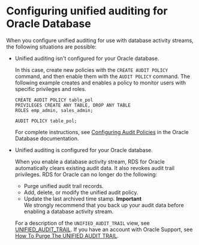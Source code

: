 # Configuring unified auditing for Oracle Database<a name="DBActivityStreams.configuring-auditing"></a>

When you configure unified auditing for use with database activity streams, the following situations are possible:
+ Unified auditing isn't configured for your Oracle database\.

  In this case, create new policies with the `CREATE AUDIT POLICY` command, and then enable them with the `AUDIT POLICY` command\. The following example creates and enables a policy to monitor users with specific privileges and roles\.

  ```
  CREATE AUDIT POLICY table_pol
  PRIVILEGES CREATE ANY TABLE, DROP ANY TABLE
  ROLES emp_admin, sales_admin;
  
  AUDIT POLICY table_pol;
  ```

  For complete instructions, see [Configuring Audit Policies](https://docs.oracle.com/en/database/oracle/oracle-database/19/dbseg/configuring-audit-policies.html#GUID-22CDB667-5AA2-4051-A262-FBD0236763CB) in the Oracle Database documentation\.
+ Unified auditing is configured for your Oracle database\.

  When you enable a database activity stream, RDS for Oracle automatically clears existing audit data\. It also revokes audit trail privileges\. RDS for Oracle can no longer do the following:
  + Purge unified audit trail records\.
  + Add, delete, or modify the unified audit policy\.
  + Update the last archived time stamp\.
**Important**  
We strongly recommend that you back up your audit data before enabling a database activity stream\.

  For a description of the `UNIFIED_AUDIT_TRAIL` view, see [UNIFIED\_AUDIT\_TRAIL](https://docs.oracle.com/database/121/REFRN/GUID-B7CE1C02-2FD4-47D6-80AA-CF74A60CDD1D.htm#REFRN29162)\. If you have an account with Oracle Support, see [How To Purge The UNIFIED AUDIT TRAIL](https://support.oracle.com/knowledge/Oracle%20Database%20Products/1582627_1.html)\.